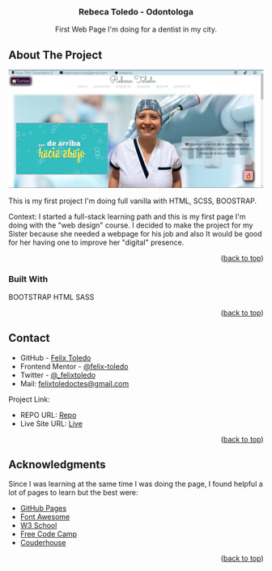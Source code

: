 <div id="top"></div>

<!-- PROJECT LOGO -->
<br />
  <h3 align="center">Rebeca Toledo - Odontologa</h3>

  <p align="center">
    First Web Page I'm doing for a dentist in my city.
  </p>
</div>



<!-- ABOUT THE PROJECT -->
## About The Project

![](./media/readme_images/screenshoot_desktop.jpg)


This is my first project I'm doing full vanilla with HTML, SCSS, BOOSTRAP. 

Context:
I started a full-stack learning path and this is my first page I'm doing with the "web design" course.
I decided to make the project for my Sister because she needed a webpage for his job and also It would be good for her having one to improve her "digital" presence.

<p align="right">(<a href="#top">back to top</a>)</p>



### Built With

BOOTSTRAP
HTML
SASS


<p align="right">(<a href="#top">back to top</a>)</p>

<!-- CONTACT -->
## Contact


- GitHub - [Felix Toledo](https://github.com/felix-toledo)
- Frontend Mentor - [@felix-toledo](https://www.frontendmentor.io/profile/felix-toledo)
- Twitter - [@_felixtoledo](https://www.twitter.com/_felixtoledo)
- Mail: felixtoledoctes@gmail.com

Project Link:
- REPO URL: [Repo](https://github.com/felix-toledo/rebecaToledoOdontologa)
- Live Site URL: [Live](https://rebetoledo.com)

<p align="right">(<a href="#top">back to top</a>)</p>



<!-- ACKNOWLEDGMENTS -->
## Acknowledgments
Since I was learning at the same time I was doing the page, I found helpful a lot of pages to learn but the best were:

* [GitHub Pages](https://pages.github.com)
* [Font Awesome](https://fontawesome.com)
* [W3 School](https://www.w3schools.com/)
* [Free Code Camp](https://www.freecodecamp.org/)
* [Couderhouse](https://www.coderhouse.com/)


<p align="right">(<a href="#top">back to top</a>)</p>
